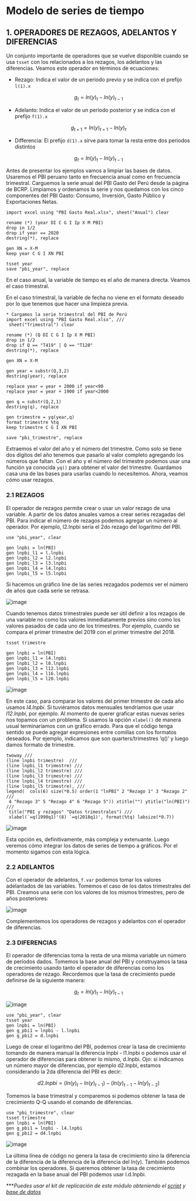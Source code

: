 # Modelo de series de tiempo

## 1.  OPERADORES DE REZAGOS, ADELANTOS Y DIFERENCIAS


Un conjunto importante de operadores que se vuelve disponible cuando se usa `tsset` con los relacionados a los rezagos, los adelantos y las diferencias. Veamos este operador en términos de ecuaciones:

- Rezago: Indica el valor de un periodo previo y se indica con el prefijo `l(1).x`

$$g_t=ln(y)_t - ln(y)_{t-1}$$

- Adelanto: Indica el valor de un periodo posterior y se indica con el prefijo `f(1).x`

$$g_{t+1}=ln(y)_{t+1} - ln(y)_{t}$$

- Differencia: El prefijo `d(1).x` sirve para tomar la resta entre dos periodos distintos

$$g_t=ln(y)_t - ln(y)_{t-1}$$

Antes de presentar los ejemplos vamos a limpiar las bases de datos. Usaremos el PBI peruano tanto en frecuencia anual como en frecuencia trimestral.
Carguemos la serie anual del PBI Gasto del Perú desde la página de BCRP. Limpiamos y ordenamos la serie y nos quedamos con los cinco componentes del PBI Gasto: Consumo, Inversión, Gasto Público y Exportaciones Netas. 

```
import excel using "PBI Gasto Real.xlsx", sheet("Anual") clear

rename (*) (year DI C G I Ip X M PBI)
drop in 1/2
drop if year == 2020
destring(*), replace

gen XN = X-M
keep year C G I XN PBI

tsset year
save "pbi_year", replace
```

En el caso anual, la variable de tiempo es el año de manera directa. Veamos el caso trimestral.

En el caso trimestral, la variable de fecha no viene en el formato deseado por lo que tenemos que hacer una limpieza previa. 

```
* Cargamos la serie trimestral del PBI de Perú
import excel using "PBI Gasto Real.xlsx", ///
 sheet("Trimestral") clear

rename (*) (Q DI C G I Ip X M PBI)
drop in 1/2
drop if Q == "T419" | Q == "T120"
destring(*), replace

gen XN = X-M

gen year = substr(Q,3,2)
destring(year), replace

replace year = year + 2000 if year<90
replace year = year + 1900 if year<2000

gen q = substr(Q,2,1)
destring(q), replace

gen trimestre = yq(year,q)
format trimestre %tq
keep trimestre C G I XN PBI

save "pbi_trimestre", replace
```

Extraemos el valor del año y el número del trimestre. Como solo se tiene dos dígitos del año tenemos que pasarlo al valor completo agregando los números que faltan. Con el año y el número del trimestre podemos usar una función ya conocida `yq()` para obtener el valor del trimestre. Guardamos casa una de las bases para usarlas cuando lo necesitemos. Ahora, veamos cómo usar rezagos.

### 2.1 REZAGOS

El operador de rezagos permite crear o usar un valor rezago de una variable. A partir de los datos anuales vamos a crear series rezagadas del PBI. Para indicar el número de rezagos podemos agregar un número al operador. Por ejemplo, l2.lnpbi sería el 2do rezago del logaritmo del PBI.

```
use "pbi_year", clear

gen lnpbi = ln(PBI)
gen lnpbi_l1 = l.lnpbi
gen lnpbi_l2 = l2.lnpbi
gen lnpbi_l3 = l3.lnpbi
gen lnpbi_l4 = l4.lnpbi
gen lnpbi_l5 = l5.lnpbi
```

Si hacemos un gráfico line de las series rezagados podemos ver el número de años que cada serie se retrasa.

![image](https://user-images.githubusercontent.com/106888200/224374997-2196b0cb-9379-415d-9b52-2da65abad033.png)


Cuando tenemos datos trimestrales puede ser útil definir a los rezagos de una variable no como los valores inmediatamente previos sino como los valores pasados de cada uno de los trimestres. Por ejemplo, cuando se compara el primer trimestre del 2019 con el primer trimestre del 2018.

```
tsset trimestre

gen lnpbi = ln(PBI)
gen lnpbi_l1 = l4.lnpbi
gen lnpbi_l2 = l8.lnpbi
gen lnpbi_l3 = l12.lnpbi
gen lnpbi_l4 = l16.lnpbi
gen lnpbi_l5 = l20.lnpbi
```

![image](https://user-images.githubusercontent.com/106888200/224375132-4d57f9b9-2597-4d1b-9b00-d1ccc206279e.png)

En este caso, para comparar los valores del primer trimestre de cada año usamos _l4.lnpbi_. Si tuviéramos datos mensuales tendríamos que usar _l12.lnpbi_, por ejemplo.
Al momento de querer graficar estas nuevas series nos topamos con un problema. Si usamos la opción `xlabel()` de manera usual terminaríamos con un gráfico errado. Para que el código tenga sentido se puede agregar expresiones entre comillas con los formatos deseados. Por ejemplo, indicamos que son quarters/trimestres ‘q()’ y luego damos formato de trimestre. 

```
twoway ///
(line lnpbi trimestre)  ///
(line lnpbi_l1 trimestre) ///
(line lnpbi_l2 trimestre) ///
(line lnpbi_l3 trimestre) ///
(line lnpbi_l4 trimestre) ///
(line lnpbi_l5 trimestre), ///
legend(  cols(6) size(*0.5) order(1 "lnPBI" 2 "Rezago 1" 3 "Rezago 2" ///
 4 "Rezago 3" 5 "Rezago 4" 6 "Rezago 5")) xtitle("") ytitle("ln(PBI)") ///
 title("PBI y rezagos" "Datos trimestrales") ///
 xlabel(`=q(1990q1)'(8) `=q(2018q1)', format(%tq) labsize(*0.7))
```

![image](https://user-images.githubusercontent.com/106888200/224383578-16032776-3fbb-4e70-bda6-8f437a6a3419.png)

Esta opción es, definitivamente, más compleja y extenuante. Luego veremos cómo integrar los datos de series de tiempo a gráficos. Por el momento sigamos con esta lógica.

### 2.2 ADELANTOS

Con el operador de adelantos, `f.var` podemos tomar los valores adelantados de las variables. Tomemos el caso de los datos trimestrales del PBI. Creamos una serie con los valores de los mismos trimestres, pero de años posteriores: 

![image](https://user-images.githubusercontent.com/106888200/224375289-8cc4c8d8-bce7-47d8-92e2-81919f0b9572.png)

Complementemos los operadores de rezagos y adelantos con el operador de diferencias.

### 2.3 DIFERENCIAS

El operador de diferencias toma la resta de una misma variable un número de períodos dados. Tomemos la base anual del PBI y construyamos la tasa de crecimiento usando tanto el operador de diferencias como los operadores de rezago. Recordemos que la tasa de crecimiento puede definirse de la siguiente manera:

$$g_t=ln(y)_t - ln(y)_{t-1}$$

![image](https://user-images.githubusercontent.com/106888200/224375405-810b37ba-deec-4a8f-8613-7ead22b3ec38.png)


```
use "pbi_year", clear
tsset year
gen lnpbi = ln(PBI)
gen g_pbi1 = lnpbi - l.lnpbi
gen g_pbi2 = d.lnpbi
```

Luego de crear el logaritmo del PBI, podemos crear la tasa de crecimiento tomando de manera manual la diferencia lnpbi - l1.lnpbi o podemos usar el operador de diferencias para obtener lo mismo, d.lnpbi. Ojo: si indicamos un número mayor de diferencias, por ejemplo d2.lnpbi, estamos considerando la 2da diferencia del PBI es decir:

$$d2.lnpbi =(ln(y)_t - ln(y)_{t-1}) - (ln(y)_{t-1} - ln(y)_{t-2})$$

Tomemos la base trimestral y comparemos si podemos obtener la tasa de crecimiento Q-Q usando el comando de diferencias.

```
use "pbi_trimestre", clear
tsset trimestre
gen lnpbi = ln(PBI)
gen g_pbi1 = lnpbi - l4.lnpbi
gen g_pbi2 = d4.lnpbi
```

![image](https://user-images.githubusercontent.com/106888200/224375603-7e83af9a-50f4-40d8-8d22-253a98eb547f.png)

La última línea de código no genera la tasa de crecimiento sino la diferencia de la diferencia de la diferencia de la diferencia del ln(y). También podemos combinar los operadores. Si queremos obtener la tasa de crecimiento rezagada en la base anual del PBI podemos usar l.d.lnpbi. 


****Puedes usar el kit de replicación de este módulo obteniendo el [script](https://github.com/EconPUCP/Stata/blob/main/_An%C3%A1lisis/Scripts/Modelos%20de%20Series%20de%20tiempo/2_rezagos_adelantos_diferencias.do "script") y [base de datos](https://github.com/EconPUCP/Stata/tree/main/_An%C3%A1lisis/Data/Modelos%20de%20Series%20de%20tiempo "base de datos")*
